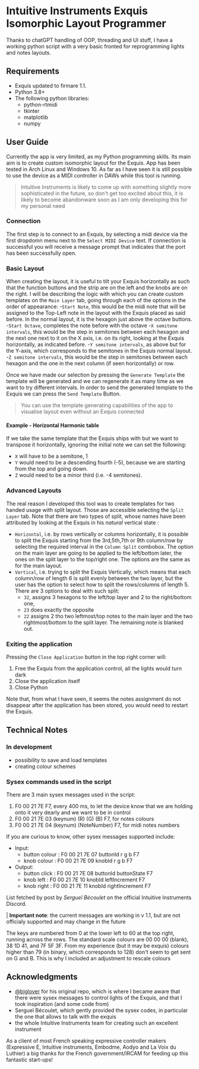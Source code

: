 ﻿# Intuitive Instruments Exquis Isomorphic Layout Programmer

Thanks to chatGPT handling of OOP, threading and UI stuff, I have a working python script with a very basic fronted for reprogramming lights and notes layouts.

## Requirements
- Exquis updated to firmare 1.1.
- Python 3.8+
- The following python libraries:
	- python-rtmidi
	- tkinter
	- matplotlib
	- numpy

## User Guide

Currently the app is very limited, as my Python programming skills. Its main aim is to create custom isomorphic layout for the Exquis.
App has been tested in Arch Linux and Windows 10.
As far as I have seen it is still possible to use the device as a MIDI controller in DAWs while this tool is running.

> Intuitive Instruments is likely to come up with something slightly more sophisticated in the future, so don't get too excited about this, it is likely to become abandonware soon as I am only developing this for my personal need

### Connection

The first step is to connect to an Exquis, by selecting a midi device via the first dropdomn menu next to the `Select MIDI Device` text.  If connection is successful you will receive a message prompt that indicates that the port has been successfully open.

### Basic Layout

When creating the layout, it is useful to tilt your Exquis horizontally as such that the function buttons and the strip are on the left and the knobs are on the right. I will be describing the logic with which you can create custom templates on the `Main Layer` tab, going through each of the options in the order of appearance:
-`Start Note`, this would be the midi note that will be assigned to the Top-Left note in the layout with the Exquis placed as said before. In the normal layout, it is the hexagon just above the octave buttons.
-`Start Octave`, completes the note before with the octave
-`X semitone intervals`, this would be the step in semitones between each hexagon and the next one next to it on the X axis, i.e. on its right, looking at the Exquis horizontally, as indicated before.
-`Y semitone intervals`, as above but for the Y-axis, which corresponds to the semitones in the Exquis normal layout.
-`Z semitone intervals`, this would be the step in semitones between each hexagon and the one in the next column (if seen horizontally) or row.

Once we have made our selection by pressing the `Generate Template` the template will be generated and we can regenerate it as many time as we want to try different intervals.
In order to send the generated template to the Exquis we can press the `Send Template` Button.
 
> You can use the template generating capabilities of the app to visualise layout even without an Exquis connected

#### Example - Horizontal Harmonic table
If we take the same template that the Exquis ships with but we want to transpose it horizontally, ignoring the initial note we can set the following:
- `X` will have to be a semitone, 1
- `Y` would need to be a descending fourth (-5), because we are starting from the top and going down.
- `Z` would need to be a minor third (i.e. -4 semitones). 


### Advanced Layouts
The real reason I developed this tool was to create templates for two handed usage with split layout. Those are accessible selecting the `Split Layer` tab. Note that there are two types of split, whose names have been attributed by looking at the Exquis in his *natural* vertical state :
- `Horizontal`,  i.e. by rows vertically or columns horizontally, it is possible to split the Exquis starting from the 3rd,5th,7th or 9th column/row by selecting the required interval in the `Column Split` combobox. The option on the main layer are going to be applied to the left/bottom later, the ones on the split layer to the top/right one. The options are the same as for the main layout.
- `Vertical`, i.e. trying to split the Exquis Vertically, which means that each column/row of length 6 is split evenly between the two layer, but the user has the option to select how to split the rows/columns of length 5. There are 3 options to deal with such split:
	- `32`, assigns 3 hexagons to the left/top layer and 2  to the right/bottom one,
	-  `23` does exactly the opposite
	- `22` assigns 2 tho two leftmost/top notes to the main layer and the two rightmost/bottom to the split layer. The remaining note is blanked out.


### Exiting the application

Pressing the `Close Application` button in the top right corner will:
 1. Free the Exquis from the application control, all the lights would turn dark
 2. Close the application itself
 3. Close Python

Note that, from what I have seen, it seems the notes assignment do not disappear after the application has been stored, you would need to restart the Exquis.

## Technical Notes

### In development

- possibility to save and load templates
- creating colour schemes

### Sysex commands used in the script

There are 3 main sysex messages used in the script:

1. F0 00 21 7E F7, every 400 ms, to let the device know that we are holding onto it very dearly and we want to be in control
2. F0 00 21 7E 03 (keynum) (R) (G) (B) F7, for notes colours
3. F0 00 21 7E 04 (keynum) (NoteNumber) F7, for midi notes numbers

If you are curious to know, other sysex messages supported include:
- Input:
	- button colour : F0 00 21 7E 07 buttonId r g b F7
	- knob colour : F0 00 21 7E 09 knobId r g b F7
- Output:
	- button click : F0 00 21 7E 08 buttonId buttonState F7
	- knob left : F0 00 21 7E 10 knobId leftIncrement F7
	- knob right : F0 00 21 7E 11 knobId rightIncrement F7

List fetched by post by *Sergueï Bécoulet* on the official Intuitive Instruments Discord.

| **Important note**: the current messages are working in v 1.1, but are not officialy supported and may change in the future 

The keys are numbered from 0 at the lower left to 60 at the top right, running across the rows.
The standard scale colours are 00 00 00 (blank), 38 1D 41, and 7F 5F 3F.
From my experience (but it may be exquis) colours higher than 79 (in binary, which corresponds to 128) don't seem to get sent on G and B.
This is why I included an adjustment to rescale colours

## Acknowledgments

- [@bjglover](https://github.com/bjglover) for his original repo, which is where I became aware that there were sysex messages to control lights of the Exquis, and that I took inspiration (and some code from)
- Sergueï Bécoulet, which gently provided the sysex codes, in particular the one that allows to talk with the exquis
- the whole Intuitive Instruments team for creating such an excellent instrument

As a client of most French speaking expressive controller makers (Expressive E, Intuitive instruments, Embodme, Aodyo and La Voix du Luthier) a big thanks for the French government/IRCAM for feeding up this fantastic start-ups!

